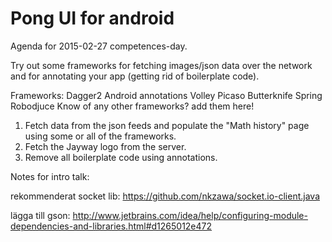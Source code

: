 # Pong UI for android

Agenda for 2015-02-27 competences-day.

Try out some frameworks for fetching images/json data over the network and for annotating your app (getting rid of boilerplate code).

Frameworks:
Dagger2
Android annotations
Volley
Picaso
Butterknife
Spring
Robodjuce
Know of any other frameworks? add them here!

1. Fetch data from the json feeds and populate the "Math history" page using some or all of the frameworks.
2. Fetch the Jayway logo from the server.
3. Remove all boilerplate code using annotations.

Notes for intro talk:

rekommenderat socket lib:
https://github.com/nkzawa/socket.io-client.java

lägga till gson:
http://www.jetbrains.com/idea/help/configuring-module-dependencies-and-libraries.html#d1265012e472
